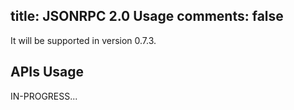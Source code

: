 title: JSONRPC 2.0 Usage
comments: false
---

It will be supported in version 0.7.3.

## APIs Usage

IN-PROGRESS...
